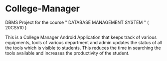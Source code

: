 # College-Manager
DBMS Project for the course " DATABASE  MANAGEMENT SYSTEM " ( 20CS510 )

This is a College Manager Android Application that keeps track of various equipments, tools of various department and admin updates the status of all the tools which is visible to students. This reduces the time in searching the tools available and increases the productivity of the student.
 

